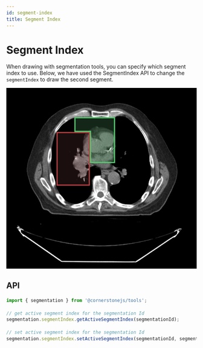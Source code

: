 ```yaml
---
id: segment-index
title: Segment Index
---
```


# Segment Index

When drawing with segmentation tools, you can specify which segment index to use. Below, we have used the SegmentIndex API to change the `segmentIndex` to draw the second segment.

<div style={{textAlign: 'center', width: '500px'}}>

![](../../../assets/segment-index.png)

</div>

## API

```js
import { segmentation } from '@cornerstonejs/tools';

// get active segment index for the segmentation Id
segmentation.segmentIndex.getActiveSegmentIndex(segmentationId);

// set active segment index for the segmentation Id
segmentation.segmentIndex.setActiveSegmentIndex(segmentationId, segmentIndex);
```
